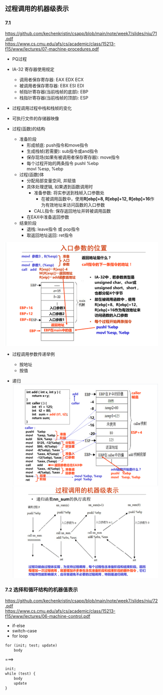 ## 过程调用的机器级表示

### 7.1 
https://github.com/kechenkristin/csapp/blob/main/note/week7/slides/nju/71.pdf  
https://www.cs.cmu.edu/afs/cs/academic/class/15213-f15/www/lectures/07-machine-procedures.pdf  
- PQ过程 

- IA-32 寄存器使用规定
	- 调用者保存寄存器: EAX EDX ECX
	- 被调用者保存寄存器: EBX ESI EDI
	- 帧指针寄存器(当前栈帧的底部): EBP
	- 栈指针寄存器(当前栈帧的顶部): ESP

- 过程调用过程中栈和栈帧的变化

- 可执行文件的存储器映像

- 过程(函数)的结构
	- 准备阶段
		- 形成帧底: push指令和move指令
		- 生成栈帧(若需要): sub指令或and指令
		- 保存现场(如果有被调用者保存寄存器): move指令
		- 每个过程开始的两条指令
pushl %ebp  
movl %esp, %ebp
	- 过程(函数)体
		- 分配局部变量空间, 并赋值
		- 具体处理逻辑, 如果遇到函数调用时
			- 准备参数: 将实参送到栈帧入口参数处
				- 在被调用函数中，使用**R[ebp]+8, R[ebp]+12, R[ebp]+16**作为有效地址来访问函数的入口参数
			- CALL指令: 保存返回地址并转被调用函数
		- 在EAX中准备返回参数
	- 结束阶段
		- 退栈: leave指令 或 pop指令
		- 取返回地址返回: ret指令

![avatar](https://github.com/kechenkristin/imagesGitHub/blob/main/notes/csapp/arguments.png)

- 过程调用参数传递举例
	- 按地址
	- 按值

- 递归
![avatar](https://github.com/kechenkristin/imagesGitHub/blob/main/notes/csapp/recursion.png)
![avatar](https://github.com/kechenkristin/imagesGitHub/blob/main/notes/csapp/procedureMachine.png)

### 7.2 选择和循环结构的机器值表示
https://github.com/kechenkristin/csapp/blob/main/note/week7/slides/nju/72.pdf  
https://www.cs.cmu.edu/afs/cs/academic/class/15213-f15/www/lectures/06-machine-control.pdf  
- if-else
- switch-case
- for loop
```
for (init; test; update)
	body
```
===>
```
init;
while (test) {
	body
	update
}
```

